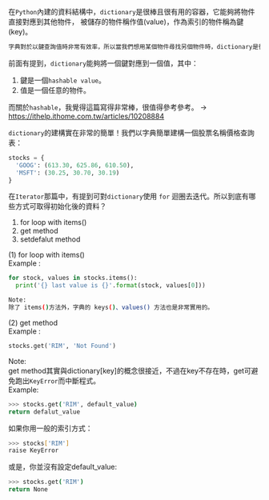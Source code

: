 在`Python`內建的資料結構中，`dictionary`是很棒且很有用的容器，它能夠將物件直接對應到其他物件，
被儲存的物件稱作值(value)，作為索引的物件稱為鍵(key)。
```bash
字典對於以鍵查詢值時非常有效率，所以當我們想用某個物件尋找另個物件時，dictionary是很好的選擇！
```
前面有提到，`dictionary`能夠將一個鍵對應到一個值，其中：
1. 鍵是一個`hashable value`。
2. 值是一個任意的物件。

而關於`hashable`，我覺得這篇寫得非常棒，很值得參考參考。
-> https://ithelp.ithome.com.tw/articles/10208884

`dictionary`的建構實在非常的簡單！我們以字典簡單建構一個股票名稱價格查詢表：
```python
stocks = {
  'GOOG': (613.30, 625.86, 610.50),
  'MSFT': (30.25, 30.70, 30.19)
}
```

在`Iterator`那篇中，有提到可對`dictionary`使用 `for` 迴圈去迭代。所以到底有哪些方式可取得初始化後的資料？
1. for loop with items()
2. get method
3. setdefalut method

(1) for loop with items()
<br>Example :
```Python
for stock, values in stocks.items():
  print('{} last value is {}'.format(stock, values[0]))
```
```bash
Note:
除了 items()方法外，字典的 keys()、values() 方法也是非常實用的。
```

(2) get method
<br>Example :
```Python
stocks.get('RIM', 'Not Found')
```

Note:
<br>get method其實與dictionary[key]的概念很接近，不過在key不存在時，get可避免跑出`KeyError`而中斷程式。
<br>Example:
```bash
>>> stocks.get('RIM', default_value)
return defalut_value
```
如果你用一般的索引方式：
```bash
>>> stocks['RIM']
raise KeyError
```
或是，你並沒有設定default_value:
```bash
>>> stocks.get('RIM')
return None
```
